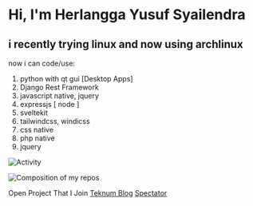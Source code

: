 # Hi, I'm Herlangga Yusuf Syailendra
## i recently trying linux and now using archlinux
now i can code/use:
1. python with qt gui [Desktop Apps]
2. Django Rest Framework
3. javascript native, jquery
4. expressjs [ node ]
5. sveltekit
6. tailwindcss, windicss
7. css native
8. php native
9. jquery


![Activity](https://github-readme-stats.vercel.app/api?username=herlangga72&count_private=true&show_icons=true&theme=dark)

![Composition of my repos](https://github-readme-stats.vercel.app/api/top-langs/?username=herlangga72&count_private=true&show_icons=true&theme=dark&layout=compact&langs_count=10)

Open Project That I Join
[Teknum Blog](https://github.com/teknologi-umum/blog)
[Spectator](https://github.com/teknologi-umum/spectator)
